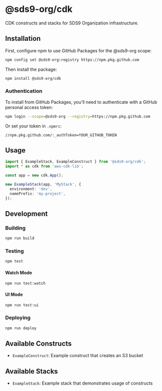 # @sds9-org/cdk

CDK constructs and stacks for SDS9 Organization infrastructure.

## Installation

First, configure npm to use GitHub Packages for the @sds9-org scope:

```bash
npm config set @sds9-org:registry https://npm.pkg.github.com
```

Then install the package:

```bash
npm install @sds9-org/cdk
```

### Authentication

To install from GitHub Packages, you'll need to authenticate with a GitHub personal access token:

```bash
npm login --scope=@sds9-org --registry=https://npm.pkg.github.com
```

Or set your token in `.npmrc`:

```
//npm.pkg.github.com/:_authToken=YOUR_GITHUB_TOKEN
```

## Usage

```typescript
import { ExampleStack, ExampleConstruct } from '@sds9-org/cdk';
import * as cdk from 'aws-cdk-lib';

const app = new cdk.App();

new ExampleStack(app, 'MyStack', {
  environment: 'dev',
  namePrefix: 'my-project',
});
```

## Development

### Building

```bash
npm run build
```

### Testing

```bash
npm test
```

#### Watch Mode

```bash
npm run test:watch
```

#### UI Mode

```bash
npm run test:ui
```

### Deploying

```bash
npm run deploy
```

## Available Constructs

- `ExampleConstruct`: Example construct that creates an S3 bucket

## Available Stacks

- `ExampleStack`: Example stack that demonstrates usage of constructs

